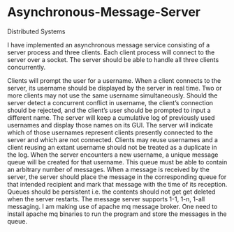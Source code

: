 # Asynchronous-Message-Server
Distributed Systems

I have implemented an asynchronous message service consisting of a server process and three clients.
Each client process will connect to the server over a socket. The server should be able to handle all three clients concurrently.

Clients will prompt the user for a username. When a client connects to the server, its username should be displayed by
the server in real time. Two or more clients may not use the same username simultaneously. Should the server detect a
concurrent conflict in username, the client’s connection should be rejected, and the client’s user should be prompted to
input a different name.
The server will keep a cumulative log of previously used usernames and display those names on its GUI. The server
will indicate which of those usernames represent clients presently connected to the server and which are not
connected. Clients may reuse usernames and a client reusing an extant username should not be treated as a duplicate
in the log.
When the server encounters a new username, a unique message queue will be created for that username. This queue
must be able to contain an arbitrary number of messages. 
When a message is received by the server, the server should place the message in the corresponding queue for that
intended recipient and mark that message with the time of its reception. Queues should be persistent i.e. the contents should not get get deleted when the
server restarts.
The message server supports 1-1, 1-n, 1-all messaging.
I am making use of apache mq message broker. One need to install apache mq binaries to run the program and store the messages in the queue.
